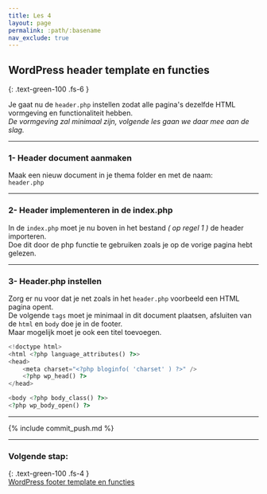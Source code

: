 ```yaml
---
title: Les 4
layout: page
permalink: :path/:basename
nav_exclude: true
---
```


## WordPress header template en functies 
{: .text-green-100 .fs-6 }

Je gaat nu de `header.php` instellen zodat alle pagina's dezelfde HTML vormgeving en functionaliteit hebben.  
_De vormgeving zal minimaal zijn, volgende les gaan we daar mee aan de slag._ 

---
### 1- Header document aanmaken
Maak een nieuw document in je thema folder en met de naam:  
`header.php`

---
### 2- Header implementeren in de index.php
In de `index.php` moet je nu boven in het bestand _( op regel 1 )_ de header importeren.  
Doe dit door de php functie te gebruiken zoals je op de vorige pagina hebt gelezen.  

---
### 3- Header.php instellen
Zorg er nu voor dat je net zoals in het `header.php` voorbeeld een HTML pagina opent.  
De volgende `tags` moet je minimaal in dit document plaatsen, afsluiten van de `html` en `body` doe je in de footer.  
Maar mogelijk moet je ook een titel toevoegen.  
```php
<!doctype html>
<html <?php language_attributes() ?>>
<head>
	<meta charset="<?php bloginfo( 'charset' ) ?>" />
	<?php wp_head() ?>
</head>

<body <?php body_class() ?>>
<?php wp_body_open() ?>
```

---

{% include commit_push.md %}

---
### Volgende stap:
{: .text-green-100 .fs-4 }  
[WordPress footer template en functies](footer)


